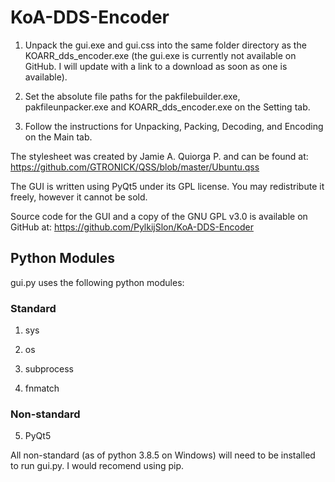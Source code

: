 # KoA-DDS-Encoder

1) Unpack the gui.exe and gui.css into the same folder directory as the KOARR_dds_encoder.exe (the gui.exe is currently not available on GitHub. I will update with a link to a download as soon as one is available).

2) Set the absolute file paths for the pakfilebuilder.exe, pakfileunpacker.exe and KOARR_dds_encoder.exe on the Setting tab.

3) Follow the instructions for Unpacking, Packing, Decoding, and Encoding on the Main tab.

The stylesheet was created by Jamie A. Quiorga P. and can be found at: https://github.com/GTRONICK/QSS/blob/master/Ubuntu.qss

The GUI is written using PyQt5 under its GPL license. You may redistribute it freely, however it cannot be sold.

Source code for the GUI and a copy of the GNU GPL v3.0 is available on GitHub at: https://github.com/PylkijSlon/KoA-DDS-Encoder

## Python Modules

gui.py uses the following python modules:

### Standard
1) sys

2) os

3) subprocess

4) fnmatch

### Non-standard
5) PyQt5

All non-standard (as of python 3.8.5 on Windows) will need to be installed to run gui.py. I would recomend using pip.
